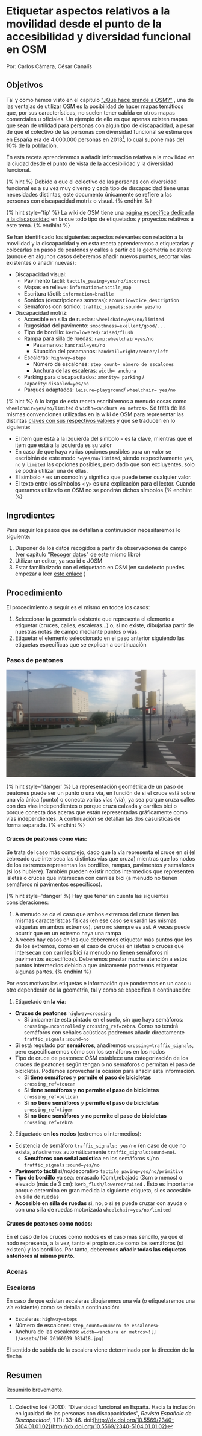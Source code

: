 # Etiquetar aspectos relativos a la movilidad desde el punto de la accesibilidad y diversidad funcional en OSM
Por: Carlos Cámara, César Canalís

## Objetivos

Tal y como hemos visto en el capítulo ["¿Qué hace grande a OSM?"](/01.Intro-OSM/osm-relevancia.md) , una de las ventajas de utilizar OSM es la posibilidad de hacer mapas temáticos que, por sus características, no suelen tener cabida en otros mapas comerciales u oficiales. Un ejemplo de ello es que apenas existen mapas que sean de utilidad para personas con algún tipo de discapacidad, a pesar de que el colectivo de las personas con diversidad funcional se estima que en España era de 4.000.000 personas en 2013[^colectivo-ioe], lo cual supone más del 10% de la población.

En esta receta aprenderemos a añadir información relativa a la movilidad en la ciudad desde el punto de vista de la accesibilidad y la diversidad funcional.

{% hint %}
Debido a que el colectivo de las personas con diversidad funcional es a su vez muy diverso y cada tipo de discapacidad tiene unas necesidades distintas, este documento únicamente se refiere a las personas con discapacidad motriz o visual.
{% endhint %}

{% hint style='tip' %}
La wiki de OSM tiene una [página específica dedicada a la discapacidad](http://wiki.openstreetmap.org/wiki/Disabilities) en la que todo tipo de etiquetados y proyectos relativos a este tema.
{% endhint %}

Se han identificado los siguientes aspectos relevantes con relación a la movilidad y la discapacidad y en esta receta aprenderemos a etiquetarlas y colocarlas en pasos de peatones y calles a partir de la geometría existente (aunque en algunos casos deberemos añadir nuevos puntos, recortar vías existentes o añadir nuevas):

* Discapacidad visual:
  * Pavimento táctil: `tactile_paving=yes/no/incorrect`
  * Mapas en relieve:  `information=tactile_map`
  * Escritura táctil: `information=braille`
  * Sonidos (descripciones sonoras): `acoustic=voice_description`
  * Semáforos con sonido: `traffic_signals:sound= yes/no`
* Discapacidad motriz:
  * Accesible en silla de ruedas: `wheelchair=yes/no/limited`
  * Rugosidad del pavimento: `smoothness=exellent/good/...`
  * Tipo de bordillo: `kerb=lowered/raised/flush`
  * Rampa para silla de ruedas: `ramp:wheelchair=yes/no`
    * Pasamanos: `handrail=yes/no`
    * Situación del pasamanos: `handrail=right/center/left`
  * Escaleras: `highway=steps`
    * Número de escalones: `step_count= número de escalones`
    * Anchura de las escaleras: `width= anchura`
  * Parking para discapacitados: `amenity= parking` / `capacity:disabled=yes/no`
  * Parques adaptados: `leisure=playground`/ `wheelchair= yes/no`

{% hint %}
A lo largo de esta receta escribiremos a menudo cosas como `wheelchair=yes/no/limited` o `width=<anchura en metros>`. Se trata de las mismas convenciones utilizadas en la wiki de OSM para representar las distintas [claves con sus respectivos valores](http://wiki.openstreetmap.org/wiki/Tags) y que se traducen en lo siguiente: 
* El item que está a la izquierda del símbolo `=` es la clave, mientras que el item que está a la izquierda es su valor
* En caso de que haya varias opciones posibles para un valor se escribirán de este modo `*=yes/no/limited`, siendo respectivamente `yes`, `no` y `limited` las opciones posibles, pero dado que son excluyentes, solo se podrá utilizar una de ellas.
* El símbolo `*` es un comodín y significa que puede tener cualquier valor. 
* El  texto entre los símbolos `<` y`>` es una explicación para el lector. Cuando queramos utilizarlo en OSM no se pondrán dichos símbolos
{% endhint %}

## Ingredientes

Para seguir los pasos que se detallan a continuación necesitaremos lo siguiente:

1. Disponer de los datos recogidos a partir de observaciones de campo (ver capítulo "[Recoger datos](/02.Workflow-osm/recoger-datos.md)" de este mismo libro)
2. Utilizar un editor, ya sea id o JOSM
3. Estar familiarizado con el etiquetado en OSM (en su defecto puedes empezar a leer [este enlace](http://learnosm.org/es/beginner/start-osm/) )

## Procedimiento

El procedimiento a seguir es el mismo en todos los casos:

1. Seleccionar la geometría existente que representa el elemento a etiquetar (cruces, calles, escaleras...) o, si no existe, dibujarlaa partir de nuestras notas de campo mediante puntos o vías.
1. Etiquetar el elemento seleccionado en el paso anterior siguiendo las etiquetas específicas que se explican a continuación

### Pasos de peatones

![Cruce de peatones frente a la estación de Delicias, con rampas, pavimento táctil, semáforos acústicos y cruce de bicicletas](/04.Recetas/img/IMG_20160609_081418.jpg)

{% hint style='danger' %}
La representación geométrica de un paso de peatones puede ser un punto o una vía, en función de si el cruce está sobre una vía única (punto) o conecta varias vías (vía), ya sea porque cruza calles con dos vias independientes o porque cruza calzada y carriles bici o porque conecta dos aceras que están representadas gráficamente como vías independientes. A continuación se detallan las dos casuísticas de forma separada.
{% endhint %}

#### Cruces de peatones como vías:
Se trata del caso más complejo, dado que la vía representa el cruce en sí (el zebreado que interseca las distintas vías que cruza) mientras que los nodos de los extremos representan los bordillos, rampas, pavimentos y semáforos (si los hubiere). También pueden existir nodos intermedios que representen isletas o cruces que intersecan con carriles bici (a menudo no tienen semáforos ni pavimentos específicos). 

{% hint style='danger' %}
Hay que tener en cuenta las siguientes consideraciones: 

1. A menudo se da el caso que ambos extremos del cruce tienen las mismas característcas físicas (en ese caso se usarán las mismas etiquetas en ambos extremos), pero no siempre es así. A veces puede ocurrir que en un extremo haya una rampa 
2. A veces hay casos en los que deberemos etiquetar más puntos que los de los extremos, como en el caso de cruces en isletas o cruces que intersecan con carriles bici (a menudo no tienen semáforos ni pavimentos específicos). Deberemos prestar mucha atención a estos puntos intermedios debido a que únicamente podremos etiquetar algunas partes.
{% endhint %}

Por esos motivos las etiquetas e información que pondremos en un caso u otro dependerán de la geometría, tal y como se especifica a continuación:

1. Etiquetado **en la vía**:
  * **Cruces de peatones** `highway=crossing`
    * Si únicamente está pintado en el suelo, sin que haya semáforos: `crossing=uncontrolled` y `crossing_ref=zebra`. Como no tendrá semáforos con señales acústicas podremos añadir directamente `traffic_signals:sound=no`
  * Si está regulado por **semáforos**, añadiremos `crossing=traffic_signals`, pero especificaremos cómo son los semáforos en los nodos
  * Tipo de cruce de peatones: OSM establece una categorización de los cruces de peatones según tengan o no semáforos o permitan el paso de bicicletas. Podemos aprovechar la ocasión para añadir esta información.
    * Si **tiene semáforos** y **permite el paso de bicicletas** `crossing_ref=toucan`
    * Si **tiene semáforos** y **no permite el paso de bicicletas** `crossing_ref=pelican`
    * Si **no tiene semáforos** y **permite el paso de bicicletas** `crossing_ref=tiger`
    * Si **no tiene semáforos** y **no permite el paso de bicicletas** `crossing_ref=zebra`
2. Etiquetado **en los nodos** (extremos o intermedios):
  * Existencia de semáforo `traffic_signals: yes/no` (en caso de que no exista, añadiremos automáticamente `traffic_signals:sound=no`).
    * **Semáforos con señal acústica** en los semáforos si/no `traffic_signals:sound=yes/no`
  * **Pavimento táctil** si/no/decorativo `tactile_paving=yes/no/primitive`
  * **Tipo de bordillo** ya sea: enrasado (0cm),rebajado (3cm o menos) o elevado (más de 3 cm): `kerb_flush/lowered/raised` . Esto es importante porque determina en gran medida la siguiente etiqueta, si es accesible en silla de ruedas
  * **Accesible en silla de ruedas** si, no, o si se puede cruzar con ayuda o con una silla de ruedas motorizada `wheelchair=yes/no/limited`

#### Cruces de peatones como nodos:
En el caso de los cruces como nodos es el caso más sencillo, ya que el nodo representa, a la vez, tanto el propio cruce como los semáforos (si existen) y los bordillos. Por tanto, deberemos **añadir todas las etiquetas anteriores al mismo punto**.

### Aceras

### Escaleras

En caso de que existan escaleras dibujaremos una vía (o etiquetaremos una vía existente) como se detalla a continuación:

* Escaleras: `highway=steps`
* Número de escalones: `step_count=<número de escalones>`
* Anchura de las escaleras: `width=<anchura en metros>![](/assets/IMG_20160609_081418.jpg)`


El sentido de subida de la escalera viene determinado por la dirección de la flecha 



## Resumen

Resumirlo brevemente.

[^colectivo-ioe]: Colectivo Ioé (2013): “Diversidad funcional en España. Hacia la inclusión en igualdad de las personas con discapacidades”, _Revista Española de Discapacidad_, 1 (1): 33-46. doi:[http://dx.doi.org/10.5569/2340-5104.01.01.02](http://dx.doi.org/10.5569/2340-5104.01.01.02)